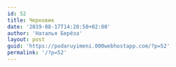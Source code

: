 ```yaml
---
id: 52
title: Черновик
date: '2019-08-17T14:20:50+02:00'
author: 'Наталья Берёза'
layout: post
guid: 'https://podaruyimeni.000webhostapp.com/?p=52'
permalink: '/?p=52'
---
```


